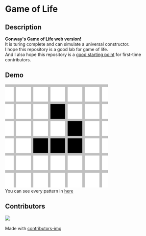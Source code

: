 # Game of Life

## Description

**Conway's Game of Life web version!**  
It is turing complete and can simulate a universal constructor.  
I hope this repository is a good lab for game of life.  
And I also hope this repository is a [good starting point](https://github.com/TroyTae/game-of-life/issues?q=is%3Aissue+is%3Aopen+label%3A%22help+wanted%22) for first-time contributors.

## Demo

![Demo](./src/favicon.gif)  
You can see every pattern in [here](https://troytae-game-of-life.netlify.app/)

## Contributors

<a href="https://github.com/TroyTae/game-of-life/graphs/contributors">
  <img src="https://contributors-img.firebaseapp.com/image?repo=TroyTae/game-of-life" />
</a>

Made with [contributors-img](https://contributors-img.firebaseapp.com)
